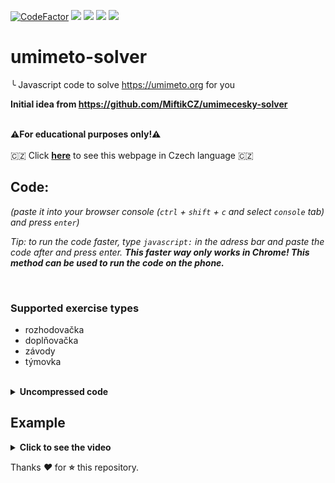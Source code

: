 [![CodeFactor](https://user-images.githubusercontent.com/60501493/173180235-809fa83a-5bcf-4707-a079-dde00ca01349.svg)](#/)
[<img src="https://img.shields.io/github/license/MP3Martin/umimeto-solver">](#/)
[<img src="https://img.shields.io/github/stars/MP3Martin/umimeto-solver">](#/)
[<img src="https://img.shields.io/github/forks/MP3Martin/umimeto-solver">](#/)
[<img src="https://img.shields.io/github/issues/MP3Martin/umimeto-solver">](#/)

<!-- ![codefactor_a+](https://user-images.githubusercontent.com/60501493/173180235-809fa83a-5bcf-4707-a079-dde00ca01349.svg) -->

# umimeto-solver
╰ Javascript code to solve https://umimeto.org for you <br>

**Initial idea from https://github.com/MiftikCZ/umimecesky-solver**
<br> <br>

**⚠For educational purposes only!⚠**
<br> <br>
🇨🇿 Click [**here**](https://github-com.translate.goog/MP3Martin/umimeto-solver?_x_tr_sl=en&_x_tr_tl=cs&_x_tr_hl=cs&_x_tr_pto=wapp) to see this webpage in Czech language 🇨🇿

## Code:
*(paste it into your browser console (`ctrl` + `shift` + `c` and select `console` tab) and press `enter`)*

<!-- START [code:js] source/main.min.js -->

<!-- END [code:js] source/main.min.js -->

*Tip: to run the code faster, type `javascript:` in the adress bar and paste the code after and press enter. **This faster way only works in Chrome! This method can be used to run the code on the phone.***

<br>

### Supported exercise types
* rozhodovačka
* doplňovačka
* závody
* týmovka

<br>

<details>
  <summary><strong>Uncompressed code</strong></summary>
  
  # Uncompressed code:

  ```js
  window.timer = {
    running: false,
    iv: 5000,
    timeout: false,
    cb : function(){},
    start : function(cb,iv){
        var elm = this;
        clearInterval(this.timeout);
        this.running = true;
        if(cb) this.cb = cb;
        if(iv) this.iv = iv;
        this.timeout = setTimeout(function(){elm.execute(elm)}, this.iv);
    },
    execute : function(e){
        if(!e.running) return false;
        e.cb();
        e.start();
    },
    stop : function(){
        this.running = false;
    },
    set_interval : function(iv){
        clearInterval(this.timeout);
        this.start(false, iv);
    }
  };
	
  function range(start, stop, step) {
    if (stop == null) {
      stop = start || 0;
      start = 0;
    }
    if (!step) {
      step = stop < start ? -1 : 1;
    }

    var length = Math.max(Math.ceil((stop - start) / step), 0);
    var range = Array(length);

    for (var idx = 0; idx < length; idx++, start += step) {
      range[idx] = start;
    }

    return range;
  }

  window.sstop_alert = function(message) {
    console.log("[umimeto-solver]: " + message)
    alert("[umimeto-solver]\n\n" + message)
  }
  
  // create stop button
  document.body.innerHTML += "<div id='sstop' style='position:absolute; top:0; right:0; margin:5px; margin-right: 25px; '></div>"
  document.body.innerHTML += `
  <style id="sstop_style">
  #sstop_button {
	color: #ffffff;
	background-color: #cc0000;
	font-size: 19px;
	border-radius: 12px;
	padding: 10px 15px;
	cursor: pointer
  }

  #sstop_button:hover {
	color: #000000;
	background-color: #ef2929;
  }
	  
  #sstop_slider {
	  -webkit-transform: rotate(180deg);
	  -moz-transform: rotate(180deg);
	  -o-transform: rotate(180deg);
	  -ms-transform: rotate(180deg);
	  transform: rotate(180deg);

	  -moz-transform: scaleX(-1);
	  -o-transform: scaleX(-1);
	  -webkit-transform: scaleX(-1);
	  transform: scaleX(-1);
	  filter: FlipH;
	  -ms-filter: "FlipH";
  }
	  
  /* setup tooltips */
    .tooltip {
      position: relative;
    }
    .tooltip:before,
    .tooltip:after {
      display: block;
      opacity: 0;
      pointer-events: none;
      position: absolute;
    }
    .tooltip:after {
    	border-right: 6px solid transparent;
    	border-bottom: 6px solid rgba(0,0,0,.75); 
      border-left: 6px solid transparent;
      content: '';
      height: 0;
        top: 20px;
        left: 20px;
      width: 0;
    }
    .tooltip:before {
      background: rgba(0,0,0,.75);
      border-radius: 2px;
      color: #fff;
      content: attr(data-title);
      font-size: 14px;
      padding: 6px 10px;
        top: 26px;
      white-space: nowrap;
    }

    /* the animations */
    /* fade */
    .tooltip.fade:after,
    .tooltip.fade:before {
      transform: translate3d(0,-10px,0);
      transition: all .15s ease-in-out;
    }
    .tooltip.fade:hover:after,
    .tooltip.fade:hover:before {
      opacity: 1;
      transform: translate3d(0,0,0);
    }

    /* expand */
    .tooltip.expand:before {
      transform: scale3d(.2,.2,1);
      transition: all .2s ease-in-out;
    }
    .tooltip.expand:after {
      transform: translate3d(0,6px,0);
      transition: all .1s ease-in-out;
    }
    .tooltip.expand:hover:before,
    .tooltip.expand:hover:after {
      opacity: 1;
      transform: scale3d(1,1,1);
    }
    .tooltip.expand:hover:after {
      transition: all .2s .1s ease-in-out;
    }

    /* swing */
    .tooltip.swing:before,
    .tooltip.swing:after {
      transform: translate3d(0,30px,0) rotate3d(0,0,1,60deg);
      transform-origin: 0 0;
      transition: transform .15s ease-in-out, opacity .2s;
    }
    .tooltip.swing:after {
      transform: translate3d(0,60px,0);
      transition: transform .15s ease-in-out, opacity .2s;
    }
    .tooltip.swing:hover:before,
    .tooltip.swing:hover:after {
      opacity: 1;
      transform: translate3d(0,0,0) rotate3d(1,1,1,0deg);
    }
  </style>
  `
  stop_div = document.getElementById("sstop")
  stop_div.innerHTML = ""
  stop_div.innerHTML += "<button type='button' style='position: relative;' id='sstop_button' onclick='window.sstop_btn()'>STOP<br>ANSWERING</button>"
  stop_div.innerHTML += "<br>"

  stop_div.innerHTML += '<div style="position: absolute;" id="sstop_slider_div" class="tooltip fade" data-title="Answering speed"></div>'
  document.getElementById("sstop_slider_div").innerHTML += '<input onchange="window.timer.set_interval(this.value);" id="sstop_slider" type="range" min="300" max="5000" value="1500" style="position: absolute;">'
  
  window.sstop = function() {
     window.timer.stop();
  }
  
  window.sstop_btn = function() {
    document.getElementById("sstop").remove()
     document.getElementById("sstop_style").remove()
     sstop()
  }
  
  function answer_twoOp() {
    var correct_answer = -1
     try {
        var answers = questions.find(q => q.id == window.location.pathname.split("/")[2])
        for (i of range(parseInt(answers.options.length))) {
           if (answers.options[i].correct === 1)
              correct_answer = i
        }
        console.log("Correct answer: "  + parseInt(correct_answer + 1))
        document.getElementById("option" + correct_answer).click()
     } catch (error) {}
  }

  function answer_twoOp_zavody() {
    // var correct_answer = -1
    // window.sstop_question_index = 0
    // for (i of range(2)) {
    //   document.getElementById("option" + i).addEventListener("click", function() { window.sstop_question_index += 1; });
    // }
    //  try {
    //     var answers = questions[window.sstop_question_index]
    //     for (i of range(parseInt(answers.options.length))) {
    //        if (answers.options[i].correct === 1)
    //           correct_answer = i
    //     }
    //     console.log("Correct answer: "  + parseInt(correct_answer + 1))
    //     document.getElementById("option" + correct_answer).click()
    //  } catch (error) {}

    // var correct_answer = -1
    //  try {
    //     for (i of range(questions.length)) {
    //       answers = questions[i]
    //       if (answers.options[0].option[0][1] === document.getElementById("option0").firstChild.textContent && answers.options[1].option[0][1] === document.getElementById("option1").firstChild.textContent) {
    //         for (i of range(parseInt(answers.options.length))) {
    //           if (answers.options[i].correct === 1)
    //             correct_answer = i
    //           }
            
    //         console.log("Correct answer: "  + parseInt(correct_answer + 1))
    //         document.getElementById("option" + correct_answer).click()
    //       }
    //     }
        
    //  } catch (error) {}

    var correct_answer = -1
     try {
      if (document.getElementById("option0").attributes.correct.value === "1"){
        correct_answer = 0
      } else if (document.getElementById("option1").attributes.correct.value === "1"){
        correct_answer = 1
      }
      console.log("Correct answer: "  + parseInt(correct_answer + 1))
      document.getElementById("option" + correct_answer).click()
     } catch (error) {}
  }

  //check if the website is supported
  if (window.location.hostname.includes("www.umime")) {
    let ulr_ex_type = window.location.pathname.split("/")[1]
    if (ulr_ex_type.includes("doplnovacka") || ulr_ex_type.includes("rozhodovacka")) {
      console.log("\n\nSource code: https://github.com/MP3Martin/umimeto-solver")
      // run for the first time
      answer_twoOp()
      // loop
      window.timer.start(function(){
        answer_twoOp()
      }, 1500);
    } else if (window.location.href.includes("?p=zavody") || window.location.href.includes("?p=tymovka")) {
      console.log("\n\nSource code: https://github.com/MP3Martin/umimeto-solver")
      // run for the first time
      answer_twoOp_zavody()
      // loop
      window.timer.start(function(){
        answer_twoOp_zavody()
      }, 1500);
    } else {
      window.sstop_btn()
      sstop_alert("This exercise is not supported!")
    }
  } else {
    window.sstop_btn()
    sstop_alert("This website is not supported!")
  }
  
  ```

</details>

## Example
<details>
  <summary><strong>Click to see the video</strong></summary>
	
https://user-images.githubusercontent.com/60501493/173131436-96fed050-b999-46ea-89e3-83ed39955d31.mp4

</details>


Thanks *❤️* for **⭐** this repository.

